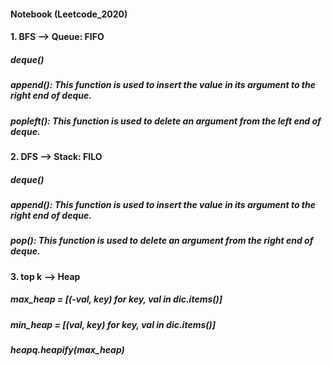 #### Notebook (Leetcode_2020)
#### 1. BFS --> Queue: FIFO
#####   deque()
#####   append(): This function is used to insert the value in its argument to the right end of deque.
#####   popleft(): This function is used to delete an argument from the left end of deque.
####
#### 2. DFS --> Stack: FILO
#####   deque()
#####   append(): This function is used to insert the value in its argument to the right end of deque.
#####   pop(): This function is used to delete an argument from the right end of deque.
####
#### 3. top k --> Heap
##### max_heap = [(-val, key) for key, val in dic.items()]
##### min_heap = [(val, key) for key, val in dic.items()]
##### heapq.heapify(max_heap)
